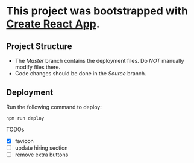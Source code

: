 # This project was bootstrapped with [Create React App](https://github.com/facebookincubator/create-react-app).


## Project Structure

- The _Master_ branch contains the deployment files. Do _NOT_ manually modify files there.
- Code changes should be done in the _Source_ branch.

## Deployment

Run the following command to deploy:
```
npm run deploy
```

TODOs
- [x] favicon
- [ ] update hiring section
- [ ] remove extra buttons
